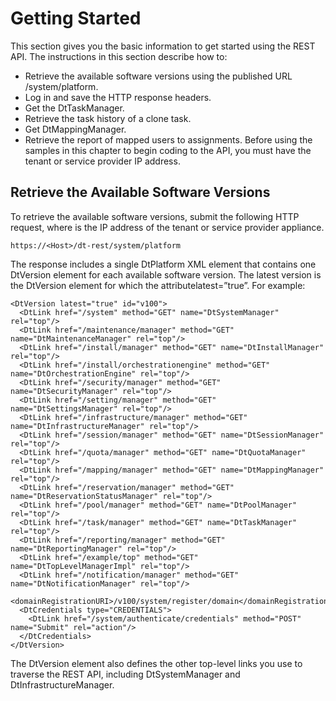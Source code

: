 # Getting Started
This section gives you the basic information to get started using the REST API.
The instructions in this section describe how to:
* Retrieve the available software versions using the published URL /system/platform.
* Log in and save the HTTP response headers.
* Get the DtTaskManager.
* Retrieve the task history of a clone task.
* Get DtMappingManager.
* Retrieve the report of mapped users to assignments.
Before using the samples in this chapter to begin coding to the API, you must have the tenant or
service provider IP address.
## Retrieve the Available Software Versions
To retrieve the available software versions, submit the following HTTP request, where <Host> is
the IP address of the tenant or service provider appliance.<br>
```
https://<Host>/dt-rest/system/platform
```
The response includes a single DtPlatform XML element that contains one DtVersion element for
each available software version. The latest version is the DtVersion element for which the
attributelatest=”true”. For example:
```
<DtVersion latest="true" id="v100">
  <DtLink href="/system" method="GET" name="DtSystemManager" rel="top"/>
  <DtLink href="/maintenance/manager" method="GET" name="DtMaintenanceManager" rel="top"/>
  <DtLink href="/install/manager" method="GET" name="DtInstallManager" rel="top"/>
  <DtLink href="/install/orchestrationengine" method="GET" name="DtOrchestrationEngine" rel="top"/>
  <DtLink href="/security/manager" method="GET" name="DtSecurityManager" rel="top"/>
  <DtLink href="/setting/manager" method="GET" name="DtSettingsManager" rel="top"/>
  <DtLink href="/infrastructure/manager" method="GET" name="DtInfrastructureManager" rel="top"/>
  <DtLink href="/session/manager" method="GET" name="DtSessionManager" rel="top"/>
  <DtLink href="/quota/manager" method="GET" name="DtQuotaManager" rel="top"/>
  <DtLink href="/mapping/manager" method="GET" name="DtMappingManager" rel="top"/>
  <DtLink href="/reservation/manager" method="GET" name="DtReservationStatusManager" rel="top"/>
  <DtLink href="/pool/manager" method="GET" name="DtPoolManager" rel="top"/>
  <DtLink href="/task/manager" method="GET" name="DtTaskManager" rel="top"/>
  <DtLink href="/reporting/manager" method="GET" name="DtReportingManager" rel="top"/>
  <DtLink href="/example/top" method="GET" name="DtTopLevelManagerImpl" rel="top"/>
  <DtLink href="/notification/manager" method="GET" name="DtNotificationManager" rel="top"/>
  <domainRegistrationURI>/v100/system/register/domain</domainRegistrationURI>
  <DtCredentials type="CREDENTIALS">
    <DtLink href="/system/authenticate/credentials" method="POST" name="Submit" rel="action"/>
  </DtCredentials>
</DtVersion>
```
The DtVersion element also defines the other top-level links you use to traverse the REST API,
including DtSystemManager and DtInfrastructureManager.
